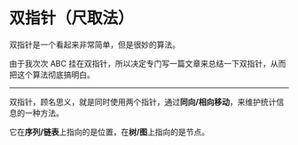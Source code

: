 # 双指针（尺取法）

双指针是一个看起来非常简单，但是很妙的算法。

由于我次次 ABC 挂在双指针，所以决定专门写一篇文章来总结一下双指针，从而把这个算法彻底搞明白。

---

双指针，顾名思义，就是同时使用两个指针，通过**同向/相向移动**，来维护统计信息的一种方法。

它在**序列/链表**上指向的是位置，在**树/图**上指向的是节点。

